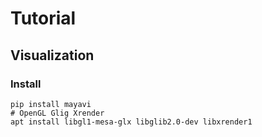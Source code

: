 # Tutorial

## Visualization

### Install

```shell
pip install mayavi
# OpenGL Glig Xrender
apt install libgl1-mesa-glx libglib2.0-dev libxrender1
```

